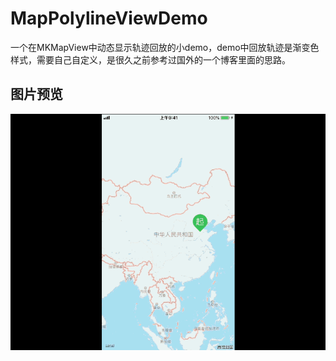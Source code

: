 # MapPolylineViewDemo

一个在MKMapView中动态显示轨迹回放的小demo，demo中回放轨迹是渐变色样式，需要自己自定义，是很久之前参考过国外的一个博客里面的思路。


## 图片预览
  ![screen](https://github.com/Lester2020/MapPolylineViewDemo/blob/main/screen.gif)
